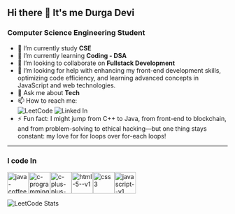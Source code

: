 ## Hi there 👋 It's me Durga Devi

<!--
**esdurgadevi/esdurgadevi** is a ✨ _special_ ✨ repository because its `README.md` (this file) appears on your GitHub profile.

Here are some ideas to get you started:
-->
### Computer Science Engineering Student
- 🔭 I’m currently study **CSE**
- 🌱 I’m currently learning **Coding - DSA**
- 👯 I’m looking to collaborate on **Fullstack Development**
- 🤔 I’m looking for help with enhancing my front-end development skills, optimizing code efficiency, and learning advanced concepts in JavaScript and web technologies.
- 💬 Ask me about **Tech**
- 📫 How to reach me: <br />
 ![LeetCode](https://img.shields.io/badge/-LeetCode-FFA116?style=for-the-badge&logo=LeetCode&logoColor=black)
 ![Linked In](https://img.shields.io/badge/LinkedIn-0077B5?style=for-the-badge&logo=linkedin&logoColor=white)
- ⚡ Fun fact: I might jump from C++ to Java, from front-end to blockchain, and from problem-solving to ethical hacking—but one thing stays constant: my love for for loops over for-each loops!
---
### I code In
<img width="49" height="49" src="https://img.icons8.com/color/48/java-coffee-cup-logo--v1.png" alt="java-coffee-cup-logo--v1"/><img width="49" height="49" src="https://img.icons8.com/fluency/48/c-programming.png" alt="c-programming"/><img width="49" height="49" src="https://img.icons8.com/color/48/c-plus-plus-logo.png" alt="c-plus-plus-logo"/><img width="49" height="49" src="https://img.icons8.com/color/48/html-5--v1.png" alt="html-5--v1"/><img width="49" height="49" src="https://img.icons8.com/color/48/css3.png" alt="css3"/><img width="49" height="49" src="https://img.icons8.com/color/48/javascript--v1.png" alt="javascript--v1"/>

![LeetCode Stats](https://leetcard.jacoblin.cool/esdurgadevi?theme=dark&font=Marcellus&ext=heatmap)


